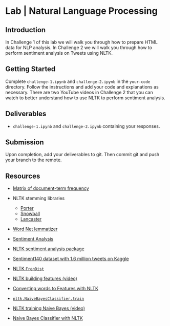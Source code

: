 # Lab | Natural Language Processing

## Introduction

In Challenge 1 of this lab we will walk you through how to prepare HTML data for NLP analysis. In Challenge 2 we will walk you through how to perform sentiment analysis on Tweets using NLTK.

## Getting Started

Complete `challenge-1.ipynb` and `challenge-2.ipynb` in the `your-code` directory. Follow the instructions and add your code and explanations as necessary. There are two YouTube videos in Challenge 2 that you can watch to better understand how to use NLTK to perform sentiment analysis.

## Deliverables

- `challenge-1.ipynb` and `challenge-2.ipynb` containing your responses.

## Submission

Upon completion, add your deliverables to git. Then commit git and push your branch to the remote.

## Resources

* [Matrix of document-term frequency](https://en.wikipedia.org/wiki/Document-term_matrix)

* NLTK stemming libraries
    * [Porter](https://www.nltk.org/_modules/nltk/stem/porter.html)
    * [Snowball](https://www.nltk.org/_modules/nltk/stem/snowball.html)
    * [Lancaster](https://www.nltk.org/_modules/nltk/stem/lancaster.html)

* [Word Net lemmatizer](https://www.nltk.org/_modules/nltk/stem/wordnet.html)

* [Sentiment Analysis](https://en.wikipedia.org/wiki/Sentiment_analysis)

* [NLTK sentiment analysis package](https://www.nltk.org/api/nltk.sentiment.html)

* [Sentiment140 dataset with 1.6 million tweets on Kaggle](https://www.kaggle.com/kazanova/sentiment140)

* [NLTK `FreqDist`](https://www.nltk.org/api/nltk.html#module-nltk.probability)

* [NLTK building features (video)](https://www.youtube.com/watch?v=-vVskDsHcVc)

* [Converting words to Features with NLTK](https://pythonprogramming.net/words-as-features-nltk-tutorial/)

* [`nltk.NaiveBayesClassifier.train`](https://www.nltk.org/book/ch06.html)

* [NLTK training Naive Bayes (video)](https://www.youtube.com/watch?v=rISOsUaTrO4)

* [Naive Bayes Classifier with NLTK](https://pythonprogramming.net/naive-bayes-classifier-nltk-tutorial/)
